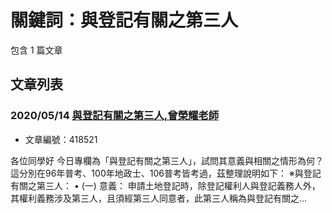 # 關鍵詞：與登記有關之第三人

包含 1 篇文章

## 文章列表

### 2020/05/14 [與登記有關之第三人,曾榮耀老師](../../articles/418521_%E8%88%87%E7%99%BB%E8%A8%98%E6%9C%89%E9%97%9C%E4%B9%8B%E7%AC%AC%E4%B8%89%E4%BA%BA%2C%E6%9B%BE%E6%A6%AE%E8%80%80%E8%80%81%E5%B8%AB.md)
- 文章編號：418521

各位同學好 今日專欄為「與登記有關之第三人」，試問其意義與相關之情形為何？這分別在96年普考、100年地政士、106普考皆考過，茲整理說明如下： ※與登記有關之第三人： • (一) 意義： 申請土地登記時，除登記權利人與登記義務人外，其權利義務涉及第三人，且須經第三人同意者，此第三人稱為與登記有關之...
